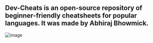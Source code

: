 ## Dev-Cheats is an open-source repository of beginner-friendly cheatsheets for popular languages. It was made by Abhiraj Bhowmick.

![image](https://us-east-1.tixte.net/uploads/me.likes.cash/dev-cheats-ss.png)
